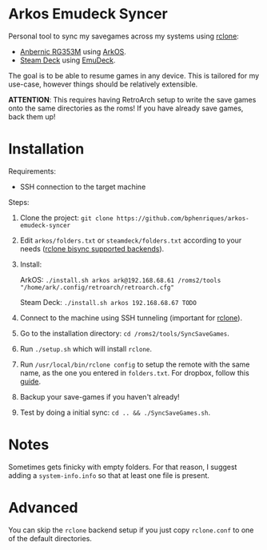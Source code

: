 # Arkos Emudeck Syncer

Personal tool to sync my savegames across my systems using [rclone](https://rclone.org/bisync/):
- [Anbernic RG353M](https://anbernic.com/products/rg353m) using [ArkOS](https://github.com/christianhaitian/arkos).
- [Steam Deck](https://store.steampowered.com/steamdeck) using [EmuDeck](https://github.com/dragoonDorise/EmuDeck).

The goal is to be able to resume games in any device. This is tailored for my use-case, however things should be relatively
extensible.

**ATTENTION**: This requires having RetroArch setup to write the save games onto the same directories as the roms! If you have already save games, back them up!

# Installation

Requirements:
- SSH connection to the target machine

Steps:
1. Clone the project: `git clone https://github.com/bphenriques/arkos-emudeck-syncer`
2. Edit `arkos/folders.txt` or `steamdeck/folders.txt` according to your needs ([rclone bisync supported backends](https://rclone.org/bisync/#supported-backends)).
3. Install:

    ArkOS: `./install.sh arkos ark@192.168.68.61 /roms2/tools "/home/ark/.config/retroarch/retroarch.cfg"`

    Steam Deck: `./install.sh arkos 192.168.68.67 TODO`

4. Connect to the machine using SSH tunneling (important for [rclone](https://rclone.org/dropbox/#get-your-own-dropbox-app-id)).
5. Go to the installation directory: `cd /roms2/tools/SyncSaveGames`.
6. Run `./setup.sh` which will install `rclone`.
7. Run `/usr/local/bin/rclone config` to setup the remote with the same name, as the one you entered in `folders.txt`. For dropbox, follow this [guide](https://rclone.org/dropbox/#get-your-own-dropbox-app-id).
8. Backup your save-games if you haven't already!
9. Test by doing a initial sync: `cd .. && ./SyncSaveGames.sh`.

# Notes

Sometimes gets finicky with empty folders. For that reason, I suggest adding a `system-info.info` so that at least one file is present.

# Advanced

You can skip the `rclone` backend setup if you just copy `rclone.conf` to one of the default directories.
